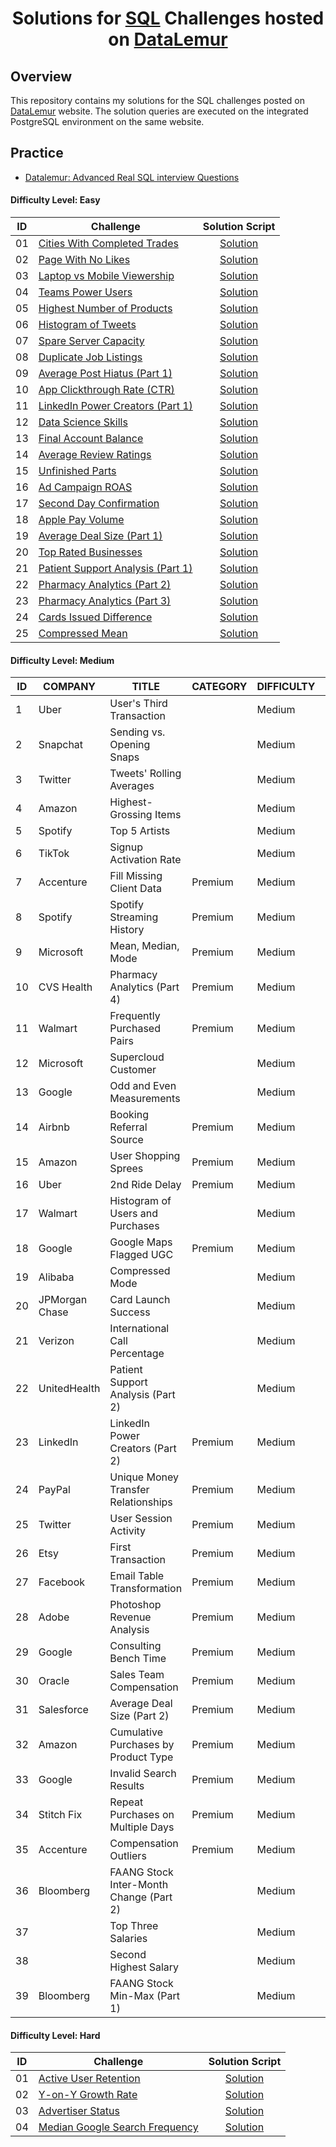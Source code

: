 <h1 align="center">Solutions for <a href="" target="_blank">SQL</a> Challenges hosted on <a href="https://datalemur.com?referralCode=lf62tnGe" target="_blank">DataLemur</a> </h1>

## Overview

This repository contains my solutions for the SQL challenges posted on [DataLemur](https://datalemur.com/sql-interview-questions) website. The solution queries are executed on the integrated PostgreSQL environment on the same website.

## Practice
- [Datalemur: Advanced Real SQL interview Questions](https://datalemur.com/blog/advanced-sql-interview-questions)


#### Difficulty Level: Easy
| ID | Challenge | Solution Script |
|:------:|------------|:---------:|
| 01 | [Cities With Completed Trades](https://datalemur.com/questions/completed-trades) | [Solution](https://github.com/Ereh11/DateLemur-SQL-Interview-Questions/blob/main/DataLemur-SQL-Challenges/Easy/Cities%20With%20Completed%20Trades.sql)
| 02 | [Page With No Likes](https://datalemur.com/questions/sql-page-with-no-likes) | [Solution](https://github.com/Ereh11/DateLemur-SQL-Interview-Questions/blob/main/DataLemur-SQL-Challenges/Easy/Page%20With%20No%20Likes.sql)
| 03 | [Laptop vs Mobile Viewership](https://datalemur.com/questions/laptop-mobile-viewership) | [Solution](https://github.com/Ereh11/DateLemur-SQL-Interview-Questions/blob/main/DataLemur-SQL-Challenges/Easy/Laptop%20vs.%20Mobile%20Viewership.sql)
| 04 | [Teams Power Users](https://datalemur.com/questions/teams-power-users) | [Solution](https://github.com/Ereh11/DateLemur-SQL-Interview-Questions/blob/main/DataLemur-SQL-Challenges/Easy/Teams%20Power%20Users.sql)
| 05 | [Highest Number of Products](https://datalemur.com/questions/sql-highest-products) | [Solution](https://github.com/Ereh11/DateLemur-SQL-Interview-Questions/blob/main/DataLemur-SQL-Challenges/Easy/Highest%20Number%20of%20Products.sql)
| 06 | [Histogram of Tweets](https://datalemur.com/questions/sql-histogram-tweets) | [Solution](https://github.com/Ereh11/DateLemur-SQL-Interview-Questions/blob/main/DataLemur-SQL-Challenges/Easy/Histogram%20of%20Tweets.sql)
| 07 | [Spare Server Capacity](https://datalemur.com/questions/sql-spare-server-capacity) | [Solution](https://github.com/Ereh11/DateLemur-SQL-Interview-Questions/blob/main/DataLemur-SQL-Challenges/Easy/Spare%20Server%20Capacity.sql)
| 08 | [Duplicate Job Listings](https://datalemur.com/questions/duplicate-job-listings) | [Solution](https://github.com/Ereh11/DateLemur-SQL-Interview-Questions/blob/main/DataLemur-SQL-Challenges/Easy/Duplicate%20Job%20Listings.sql)
| 09 | [Average Post Hiatus (Part 1)](https://datalemur.com/questions/sql-average-post-hiatus-1) | [Solution](https://github.com/Ereh11/DateLemur-SQL-Interview-Questions/blob/main/DataLemur-SQL-Challenges/Easy/Average%20Post%20Hiatus%20(Part%201).sql)
| 10 | [App Clickthrough Rate (CTR)](https://datalemur.com/questions/sql-app-ctr) | [Solution](https://github.com/Ereh11/DateLemur-SQL-Interview-Questions/blob/main/DataLemur-SQL-Challenges/Easy/App%20Click-through%20Rate%20(CTR).sql)
| 11 | [LinkedIn Power Creators (Part 1)](https://datalemur.com/questions/linkedin-power-creators) | [Solution](https://github.com/Ereh11/DateLemur-SQL-Interview-Questions/blob/main/DataLemur-SQL-Challenges/Easy/LinkedIn%20Power%20Creators%20(Part%201).sql)
| 12 | [Data Science Skills](https://datalemur.com/questions/matching-skills) | [Solution](https://github.com/Ereh11/DateLemur-SQL-Interview-Questions/blob/main/DataLemur-SQL-Challenges/Easy/Data%20Science%20Skills.sql)
| 13 | [Final Account Balance](https://datalemur.com/questions/final-account-balance) | [Solution](https://github.com/Ereh11/DateLemur-SQL-Interview-Questions/blob/main/DataLemur-SQL-Challenges/Easy/Final%20Account%20Balance.sql)
| 14 | [Average Review Ratings](https://datalemur.com/questions/sql-avg-review-ratings) | [Solution](https://github.com/Ereh11/DateLemur-SQL-Interview-Questions/blob/main/DataLemur-SQL-Challenges/Easy/Average%20Review%20Ratings.sql)
| 15 | [Unfinished Parts](https://datalemur.com/questions/tesla-unfinished-parts) | [Solution](https://github.com/Ereh11/DateLemur-SQL-Interview-Questions/blob/main/DataLemur-SQL-Challenges/Easy/Unfinished%20Parts.sql)
| 16 | [Ad Campaign ROAS](https://datalemur.com/questions/ad-campaign-roas) | [Solution](https://github.com/Ereh11/DateLemur-SQL-Interview-Questions/blob/main/DataLemur-SQL-Challenges/Easy/Ad%20Campaign%20ROAS.sql)
| 17 | [Second Day Confirmation](https://datalemur.com/questions/second-day-confirmation) | [Solution](https://github.com/Ereh11/DateLemur-SQL-Interview-Questions/blob/main/DataLemur-SQL-Challenges/Easy/Second%20Day%20Confirmation.sql)
| 18 | [Apple Pay Volume](https://datalemur.com/questions/apple-pay-volume) | [Solution](https://github.com/Ereh11/DateLemur-SQL-Interview-Questions/blob/main/DataLemur-SQL-Challenges/Easy/Apple%20Pay%20Volume.sql)
| 19 | [Average Deal Size (Part 1)](https://datalemur.com/questions/sql-average-deal-size) | [Solution](https://github.com/Ereh11/DateLemur-SQL-Interview-Questions/blob/main/DataLemur-SQL-Challenges/Easy/Average%20Deal%20Size%20(Part%201).sql)
| 20 | [Top Rated Businesses](https://datalemur.com/questions/sql-top-businesses) | [Solution](https://github.com/Ereh11/DateLemur-SQL-Interview-Questions/blob/main/DataLemur-SQL-Challenges/Easy/Top%20Rated%20Businesses.sql)
| 21 | [Patient Support Analysis (Part 1)](https://datalemur.com/questions/frequent-callers) | [Solution](https://github.com/Ereh11/DateLemur-SQL-Interview-Questions/blob/main/DataLemur-SQL-Challenges/Easy/Patient%20Support%20Analysis%20(Part%201).sql)
| 22 | [Pharmacy Analytics (Part 2)](https://datalemur.com/questions/non-profitable-drugs) | [Solution](https://github.com/Ereh11/DateLemur-SQL-Interview-Questions/blob/main/DataLemur-SQL-Challenges/Easy/Pharmacy%20Analytics%20(Part%202).sql)
| 23 | [Pharmacy Analytics (Part 3)](https://datalemur.com/questions/total-drugs-sales) | [Solution](https://github.com/Ereh11/DateLemur-SQL-Interview-Questions/blob/main/DataLemur-SQL-Challenges/Easy/Pharmacy%20Analytics%20(Part%203).sql)
| 24 | [Cards Issued Difference](https://datalemur.com/questions/cards-issued-difference) | [Solution](https://github.com/Ereh11/DateLemur-SQL-Interview-Questions/blob/main/DataLemur-SQL-Challenges/Easy/Cards%20Issued%20Difference.sql)
| 25 | [Compressed Mean](https://datalemur.com/questions/alibaba-compressed-mean) | [Solution](https://github.com/Ereh11/DateLemur-SQL-Interview-Questions/blob/main/DataLemur-SQL-Challenges/Easy/Compressed%20Mean.sql)

#### Difficulty Level: Medium
| ID | COMPANY         | TITLE                             | CATEGORY | DIFFICULTY | STATUS |
|----|-----------------|-----------------------------------|----------|------------|-----------|
| 1  | Uber            | User's Third Transaction          |          | Medium     | [X]       |
| 2  | Snapchat        | Sending vs. Opening Snaps         |          | Medium     | [X]       |
| 3  | Twitter         | Tweets' Rolling Averages          |          | Medium     | [ ]       |
| 4  | Amazon          | Highest-Grossing Items            |          | Medium     | [X]       |
| 5  | Spotify         | Top 5 Artists                     |          | Medium     | [X]       |
| 6  | TikTok          | Signup Activation Rate            |          | Medium     | [X]       |
| 7  | Accenture       | Fill Missing Client Data          | Premium  | Medium     | [X]       |
| 8  | Spotify         | Spotify Streaming History         | Premium  | Medium     | [ ]       |
| 9  | Microsoft       | Mean, Median, Mode                | Premium  | Medium     | [ ]       |
| 10 | CVS Health      | Pharmacy Analytics (Part 4)       | Premium  | Medium     | [ ]       |
| 11 | Walmart         | Frequently Purchased Pairs        | Premium  | Medium     | [ ]       |
| 12 | Microsoft       | Supercloud Customer               |          | Medium     | [X]       |
| 13 | Google          | Odd and Even Measurements         |          | Medium     | [X]       |
| 14 | Airbnb          | Booking Referral Source           | Premium  | Medium     | [ ]       |
| 15 | Amazon          | User Shopping Sprees              | Premium  | Medium     | [ ]       |
| 16 | Uber            | 2nd Ride Delay                    | Premium  | Medium     | [ ]       |
| 17 | Walmart         | Histogram of Users and Purchases  |          | Medium     | [X]       |
| 18 | Google          | Google Maps Flagged UGC           | Premium  | Medium     | [ ]       |
| 19 | Alibaba         | Compressed Mode                   |          | Medium     | [X]       |
| 20 | JPMorgan Chase  | Card Launch Success               |          | Medium     | [X]       |
| 21 | Verizon         | International Call Percentage     |          | Medium     | [X]       |
| 22 | UnitedHealth    | Patient Support Analysis (Part 2) |          | Medium     | [X]       |
| 23 | LinkedIn        | LinkedIn Power Creators (Part 2)  | Premium  | Medium     | [ ]       |
| 24 | PayPal          | Unique Money Transfer Relationships| Premium  | Medium    | [ ]       |
| 25 | Twitter         | User Session Activity             | Premium  | Medium     | [ ]       |
| 26 | Etsy            | First Transaction                | Premium  | Medium      | [ ]       |
| 27 | Facebook        | Email Table Transformation        | Premium  | Medium     | [ ]       |
| 28 | Adobe           | Photoshop Revenue Analysis        | Premium  | Medium     | [ ]       |
| 29 | Google          | Consulting Bench Time            | Premium  | Medium      | [ ]       |
| 30 | Oracle          | Sales Team Compensation          | Premium  | Medium      | [ ]       |
| 31 | Salesforce      | Average Deal Size (Part 2)       | Premium  | Medium      | [ ]       |
| 32 | Amazon          | Cumulative Purchases by Product Type| Premium | Medium    | [ ]       |
| 33 | Google          | Invalid Search Results            | Premium  | Medium     | [ ]       |
| 34 | Stitch Fix      | Repeat Purchases on Multiple Days| Premium  | Medium      | [ ]       |
| 35 | Accenture       | Compensation Outliers             | Premium  | Medium     | [ ]       |
| 36 | Bloomberg       | FAANG Stock Inter-Month Change (Part 2) |    | Medium     | [ ]       |
| 37 |                 | Top Three Salaries                |          | Medium     | [X]       |
| 38 |                 | Second Highest Salary             |          | Medium     | [X]       |
| 39 | Bloomberg       | FAANG Stock Min-Max (Part 1)     |          | Medium      | [X]       |

#### Difficulty Level: Hard

| ID | Challenge | Solution Script |
|:------:|------------|:---------:|
| 01 | [Active User Retention](https://datalemur.com/questions/user-retention) | [Solution](https://github.com/Ereh11/DateLemur-SQL-Interview-Questions/blob/main/DataLemur-SQL-Challenges/Hard/Active%20User%20Retention.sql)
| 02 | [Y-on-Y Growth Rate](https://datalemur.com/questions/yoy-growth-rate) | [Solution](https://github.com/Ereh11/DateLemur-SQL-Interview-Questions/blob/main/DataLemur-SQL-Challenges/Hard/Y-on-Y%20Growth%20Rate.sql)
| 03 | [Advertiser Status](https://datalemur.com/questions/updated-status) | [Solution](https://github.com/Ereh11/DateLemur-SQL-Interview-Questions/blob/main/DataLemur-SQL-Challenges/Hard/Advertiser%20Status.sql)
| 04 | [Median Google Search Frequency](https://datalemur.com/questions/median-search-freq) | [Solution](https://github.com/Ereh11/DateLemur-SQL-Interview-Questions/blob/main/DataLemur-SQL-Challenges/Hard/Median%20Google%20Search%20Frequency.sql)
